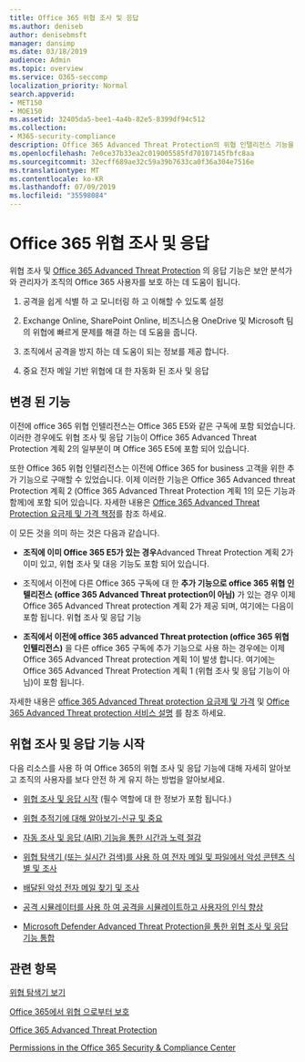 ```yaml
---
title: Office 365 위협 조사 및 응답
ms.author: deniseb
author: denisebmsft
manager: dansimp
ms.date: 03/18/2019
audience: Admin
ms.topic: overview
ms.service: O365-seccomp
localization_priority: Normal
search.appverid:
- MET150
- MOE150
ms.assetid: 32405da5-bee1-4a4b-82e5-8399df94c512
ms.collection:
- M365-security-compliance
description: Office 365 Advanced Threat Protection의 위협 인텔리전스 기능을 통해 조직에 대 한 위협을 파악 하 고, 맬웨어, 피싱 및 기타 공격에 대처 하 고 사용자를 대신 하 여 Office 365에서 검색 한 기타 공격과 위협을 검색할 수 있는 방법을 알아봅니다. 슬라이더.
ms.openlocfilehash: 7e0ce37b33ea2c019005585fd70107145fbfc8aa
ms.sourcegitcommit: 32ecff689ae32c59a39b7633ca0f36a304e7516e
ms.translationtype: MT
ms.contentlocale: ko-KR
ms.lasthandoff: 07/09/2019
ms.locfileid: "35598084"
---
```

# <a name="office-365-threat-investigation-and-response"></a>Office 365 위협 조사 및 응답

위협 조사 및 [Office 365 Advanced Threat Protection](office-365-atp.md) 의 응답 기능은 보안 분석가와 관리자가 조직의 Office 365 사용자를 보호 하는 데 도움이 됩니다.
  
1. 공격을 쉽게 식별 하 고 모니터링 하 고 이해할 수 있도록 설정
    
2. Exchange Online, SharePoint Online, 비즈니스용 OneDrive 및 Microsoft 팀의 위협에 빠르게 문제를 해결 하는 데 도움을 줍니다.
    
3. 조직에서 공격을 방지 하는 데 도움이 되는 정보를 제공 합니다.

4. 중요 전자 메일 기반 위협에 대 한 자동화 된 조사 및 응답
    
 
## <a name="whats-changing"></a>변경 된 기능

이전에 office 365 위협 인텔리전스는 Office 365 E5와 같은 구독에 포함 되었습니다. 이러한 경우에도 위협 조사 및 응답 기능이 Office 365 Advanced Threat Protection 계획 2의 일부분이 며 Office 365 E5에 포함 되어 있습니다. 

또한 Office 365 위협 인텔리전스는 이전에 Office 365 for business 고객을 위한 추가 기능으로 구매할 수 있었습니다. 이제 이러한 기능은 Office 365 Advanced threat Protection 계획 2 (Office 365 Advanced Threat Protection 계획 1의 모든 기능과 함께)에 포함 되어 있습니다. 자세한 내용은 [Office 365 Advanced Threat Protection 요금제 및 가격 책정](https://products.office.com/exchange/advance-threat-protection)를 참조 하세요.

이 모든 것을 의미 하는 것은 다음과 같습니다.

- **조직에 이미 Office 365 E5가 있는 경우**Advanced Threat Protection 계획 2가 이미 있고, 위협 조사 및 대응 기능도 포함 되어 있습니다.

- 조직에서 이전에 다른 Office 365 구독에 대 한 **추가 기능으로 office 365 위협 인텔리전스 (office 365 Advanced Threat protection이 아님)** 가 있는 경우 이제 Office 365 Advanced Threat protection 계획 2가 제공 되며, 여기에는 다음이 포함 됩니다. 위협 조사 및 응답 기능 

- **조직에서 이전에 office 365 advanced Threat protection (office 365 위협 인텔리전스)** 을 다른 office 365 구독에 추가 기능으로 사용 하는 경우에는 이제 Office 365 Advanced Threat protection 계획 1이 발생 합니다. 여기에는 Office 365 Advanced Threat Protection 계획 1 (위협 조사 및 응답 기능이 아님)이 포함 됩니다.

자세한 내용은 [office 365 Advanced Threat protection 요금제 및 가격](https://products.office.com/exchange/advance-threat-protection) 및 [Office 365 Advanced Threat protection 서비스 설명](https://docs.microsoft.com/office365/servicedescriptions/office-365-advanced-threat-protection-service-description#whats-new-in-office-365-advanced-threat-protection-atp) 를 참조 하세요.

## <a name="get-started-with-threat-investigation-and-response-capabilities"></a>위협 조사 및 응답 기능 시작

다음 리소스를 사용 하 여 Office 365의 위협 조사 및 응답 기능에 대해 자세히 알아보고 조직의 사용자를 보다 안전 하 게 유지 하는 방법을 알아보세요.
  
- [위협 조사 및 응답 시작](get-started-with-ti.md) (필수 역할에 대 한 정보가 포함 됩니다.) 
    
- [위협 추적기에 대해 알아보기-신규 및 중요](threat-trackers.md)

- [자동 조사 및 응답 (AIR) 기능을 통한 시간과 노력 절감](automated-investigation-response-office.md)

- [위협 탐색기 (또는 실시간 검색)를 사용 하 여 전자 메일 및 파일에서 악성 콘텐츠 식별 및 조사](threat-explorer.md)
    
- [배달된 악성 전자 메일 찾기 및 조사](investigate-malicious-email-that-was-delivered.md)
    
- [공격 시뮬레이터를 사용 하 여 공격을 시뮬레이트하고 사용자의 인식 향상](attack-simulator.md)
    
- [Microsoft Defender Advanced Threat Protection을 통한 위협 조사 및 응답 기능 통합](integrate-office-365-ti-with-wdatp.md)
    
## <a name="related-topics"></a>관련 항목

[위협 탐색기 보기](threat-explorer-views.md)

[Office 365에서 위협 으로부터 보호](protect-against-threats.md)
  
[Office 365 Advanced Threat Protection](office-365-atp.md)
  
[Permissions in the Office 365 Security &amp; Compliance Center](permissions-in-the-security-and-compliance-center.md)
 
